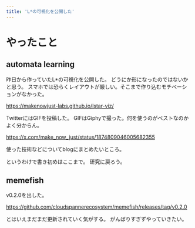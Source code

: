 ```yaml
---
title: 'L*の可視化を公開した'
---
```


# やったこと

## automata learning

昨日から作っていたL\*の可視化を公開した。
どうにか形になったのではないかと思う。
スマホでは恐らくレイアウトが厳しい。そこまで作り込むモチベーションがなかった。

<https://makenowjust-labs.github.io/lstar-viz/>

TwitterにはGIFを投稿した。
GIFはGiphyで撮った。何を使うのがベストなのかよく分からん。

<https://x.com/make_now_just/status/1874809046005682355>

使った技術などについてblogにまとめたいところ。

というわけで書き初めはここまで。
研究に戻ろう。

## memefish

v0.2.0を出した。

<https://github.com/cloudspannerecosystem/memefish/releases/tag/v0.2.0>

とはいえまだまだ更新されていく気がする。
がんばりすぎずやっていきたい。
